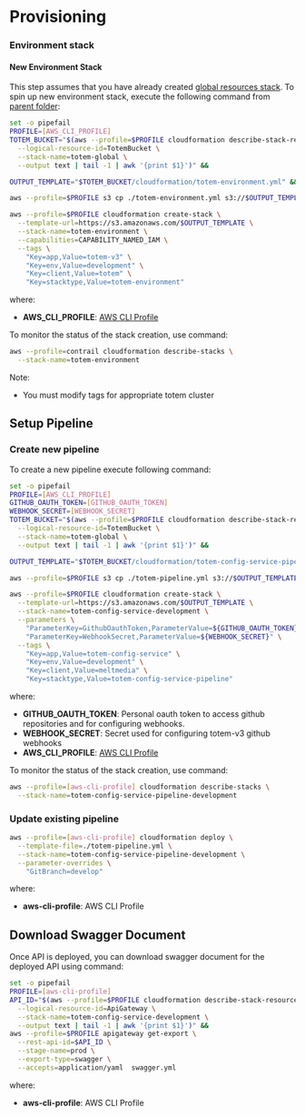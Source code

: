 # Provisioning

### Environment stack

#### New Environment Stack
This step assumes that you have already created [global resources stack](./global-resources-stack).
To spin up new environment stack, execute the following command from [parent folder](..): 


```bash
set -o pipefail
PROFILE=[AWS_CLI_PROFILE]
TOTEM_BUCKET="$(aws --profile=$PROFILE cloudformation describe-stack-resource \
  --logical-resource-id=TotemBucket \
  --stack-name=totem-global \
  --output text | tail -1 | awk '{print $1}')" &&

OUTPUT_TEMPLATE="$TOTEM_BUCKET/cloudformation/totem-environment.yml" && 

aws --profile=$PROFILE s3 cp ./totem-environment.yml s3://$OUTPUT_TEMPLATE &&

aws --profile=$PROFILE cloudformation create-stack \
  --template-url=https://s3.amazonaws.com/$OUTPUT_TEMPLATE \
  --stack-name=totem-environment \
  --capabilities=CAPABILITY_NAMED_IAM \
  --tags \
    "Key=app,Value=totem-v3" \
    "Key=env,Value=development" \
    "Key=client,Value=totem" \
    "Key=stacktype,Value=totem-environment"
```

where:
- **AWS_CLI_PROFILE**: [AWS CLI Profile](http://docs.aws.amazon.com/cli/latest/userguide/cli-multiple-profiles.html)


To monitor the status of the stack creation, use command:

```bash
aws --profile=contrail cloudformation describe-stacks \
  --stack-name=totem-environment  
```

Note:
- You must modify tags for appropriate totem cluster

## Setup Pipeline

### Create new pipeline

To create a new pipeline execute following command: 

```bash
set -o pipefail
PROFILE=[AWS_CLI_PROFILE]
GITHUB_OAUTH_TOKEN=[GITHUB_OAUTH_TOKEN]
WEBHOOK_SECRET=[WEBHOOK_SECRET]
TOTEM_BUCKET="$(aws --profile=$PROFILE cloudformation describe-stack-resource \
  --logical-resource-id=TotemBucket \
  --stack-name=totem-global \
  --output text | tail -1 | awk '{print $1}')" &&

OUTPUT_TEMPLATE="$TOTEM_BUCKET/cloudformation/totem-config-service-pipeline-development.yml" && 

aws --profile=$PROFILE s3 cp ./totem-pipeline.yml s3://$OUTPUT_TEMPLATE &&

aws --profile=$PROFILE cloudformation create-stack \
  --template-url=https://s3.amazonaws.com/$OUTPUT_TEMPLATE \
  --stack-name=totem-config-service-development \
  --parameters \
    "ParameterKey=GithubOauthToken,ParameterValue=${GITHUB_OAUTH_TOKEN}" \
    "ParameterKey=WebhookSecret,ParameterValue=${WEBHOOK_SECRET}" \
  --tags \
    "Key=app,Value=totem-config-service" \
    "Key=env,Value=development" \
    "Key=client,Value=meltmedia" \
    "Key=stacktype,Value=totem-config-service-pipeline"
```
where:
- **GITHUB_OAUTH_TOKEN**: Personal oauth token to access github repositories and for configuring webhooks.
- **WEBHOOK_SECRET**: Secret used for configuring totem-v3 github webhooks
- **AWS_CLI_PROFILE**: [AWS CLI Profile](http://docs.aws.amazon.com/cli/latest/userguide/cli-multiple-profiles.html)

To monitor the status of the stack creation, use command:

```bash
aws --profile=[aws-cli-profile] cloudformation describe-stacks \
  --stack-name=totem-config-service-pipeline-development
```

### Update existing pipeline

```bash
aws --profile=[aws-cli-profile] cloudformation deploy \
  --template-file=./totem-pipeline.yml \
  --stack-name=totem-config-service-pipeline-development \
  --parameter-overrides \
    "GitBranch=develop"
```

where:
- **aws-cli-profile**: AWS CLI Profile


## Download Swagger Document

Once API is deployed, you can download swagger document for the deployed API using command:

```bash
set -o pipefail
PROFILE=[aws-cli-profile]
API_ID="$(aws --profile=$PROFILE cloudformation describe-stack-resource \
  --logical-resource-id=ApiGateway \
  --stack-name=totem-config-service-development \
  --output text | tail -1 | awk '{print $1}')" &&
aws --profile=$PROFILE apigateway get-export \
  --rest-api-id=$API_ID \
  --stage-name=prod \
  --export-type=swagger \
  --accepts=application/yaml  swagger.yml
```

where:
- **aws-cli-profile**: AWS CLI Profile